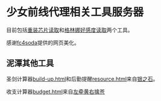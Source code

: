 # 少女前线代理相关工具服务器

目前包括[重装芯片读取](http://gf.xuanxuan.tech/chip)和[格林娜好感度读取](http://gf.xuanxuan.tech/kalinna)两个工具。

感谢[fc4soda](https://github.com/fc4soda)提供的网页美化。

## 泥潭其他工具

圣剑计算器[build-up.html](/HTML/build-up.html)和后勤提醒[resource.html](/HTML/resource.html)来自[银之石](https://bbs.nga.cn/read.php?tid=17247876)。

收支计算器[budget.html](/HTML/budget.html)来自[左牵黄右擒苍](https://bbs.nga.cn/read.php?tid=19751517)